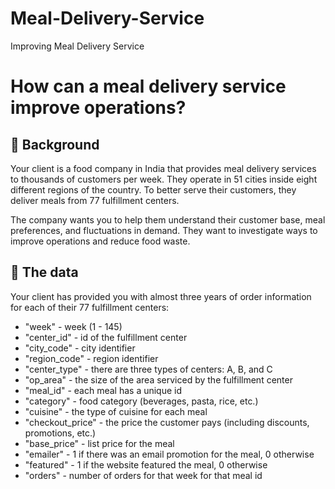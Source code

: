 # Meal-Delivery-Service
Improving Meal Delivery Service
# How can a meal delivery service improve operations?

## 📖 Background
Your client is a food company in India that provides meal delivery services to thousands of customers per week. They operate in 51 cities inside eight different regions of the country. To better serve their customers, they deliver meals from 77 fulfillment centers.

The company wants you to help them understand their customer base, meal preferences, and fluctuations in demand. They want to investigate ways to improve operations and reduce food waste.
## 💾 The data

Your client has provided you with almost three years of order information for each of their 77 fulfillment centers:

- "week" - week (1 - 145)
- "center_id" - id of the fulfillment center
- "city_code" - city identifier
- "region_code" - region identifier
- "center_type" - there are three types of centers: A, B, and C
- "op_area" - the size of the area serviced by the fulfillment center
- "meal_id" - each meal has a unique id
- "category" - food category (beverages, pasta, rice, etc.)
- "cuisine" - the type of cuisine for each meal
- "checkout_price" - the price the customer pays (including discounts, promotions, etc.)
- "base_price" - list price for the meal
- "emailer" - 1 if there was an email promotion for the meal, 0 otherwise
- "featured" - 1 if the website featured the meal, 0 otherwise
- "orders" - number of orders for that week for that meal id

